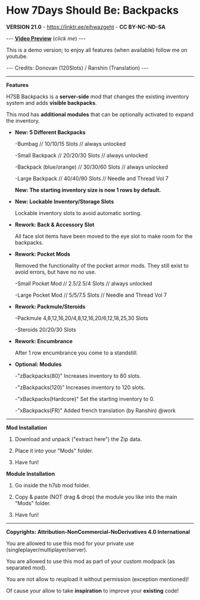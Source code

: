 # How 7Days Should Be: Backpacks

**VERSION 21.0** - https://linktr.ee/eihwazgeht - **CC BY-NC-ND-SA**

--- [**Video Preview**](https://www.youtube.com/watch?v=TFpet8PRdcw) (*click me*) ---

This is a demo version; to enjoy all features (when available) follow me on youtube.

--- Credits: Donovan (120Slots) / Ranshin (Translation) ---

--- --- --- --- --- --- --- --- ---

**Features**

H7SB Backpacks is a **server-side** mod that changes the existing inventory system and adds **visible backpacks**.

This mod has **additional modules** that can be optionally activated to expand the inventory.

* **New: 5 Different Backpacks**

	-Bumbag 				// 10/10/15 Slots 	// always unlocked
	
	-Small Backpack 		// 20/20/30 Slots	// always unlocked
	
	-Backpack (blue/orange)	// 30/30/60 Slots	// always unlocked
	
	-Large Backpack			// 40/40/90 Slots	// Needle and Thread Vol 7

	**New: The starting inventory size is now 1 rows by default.**
	
* **New: Lockable Inventory/Storage Slots**

	Lockable inventory slots to avoid automatic sorting.
	
* **Rework: Back & Accessory Slot**
	
	All face slot items have been moved to the eye slot to make room for the backpacks. 

* **Rework: Pocket Mods**

	Removed the functionality of the pocket armor mods. They still exist to avoid errors, but have no no use.

	-Small Pocket Mod	// 2.5/2.5/4 Slots	// always unlocked
	
	-Large Pocket Mod	// 5/5/7.5 Slots	// Needle and Thread Vol 7
	
* **Rework: Packmule/Steroids**

	-Packmule	4,8,12,16,20/4,8,12,16,20/6,12,18,25,30 Slots

	-Steroids	20/20/30 Slots
	
* **Rework: Encumbrance**
	
	After 1 row encumbrance you come to a standstill.
	
* **Optional: Modules**

	-"zBackpacks(80)" Increases inventory to 80 slots.

	-"zBackpacks(120)" Increases inventory to 120 slots.
	
	-"xBackpacks(Hardcore)" Set the starting inventory to 0.

	-"xBackpacks(FR)" Added french translation (by Ranshin) @work
	
--- --- --- --- --- --- --- --- ---

**Mod Installation**

1. Download and unpack ("extract here") the Zip data.

2. Place it into your "Mods" folder.

3. Have fun!

**Module Installation**

1. Go inside the h7sb mod folder.
	
2. Copy & paste (NOT drag & drop) the module you like into the main "Mods" folder.

3. Have fun!

--- --- --- --- --- --- --- --- ---

**Copyrights: Attribution-NonCommercial-NoDerivatives 4.0 International**

You are allowed to use this mod for your private use (singleplayer/multiplayer/server).

You are allowed to use this mod as part of your custom modpack (as separated mod).

You are not allow to reupload it without permission (exception mentioned)!

Of cause your allow to take **inspiration** to improve your **existing** code!
